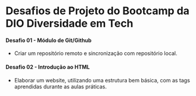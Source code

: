 # Desafios de Projeto do Bootcamp da DIO Diversidade em Tech
#### Desafio 01 - Módulo de Git/Github
- Criar um repositório remoto e sincronização com repositório local.
#### Desafio 02 - Introdução ao HTML
- Elaborar um website, utilizando uma estrutura bem básica, com as tags aprendidas durante as aulas práticas.

